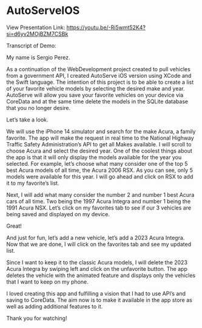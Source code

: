 # AutoServeIOS

View Presentation Link: https://youtu.be/-Ri5wmt52K4?si=d6yv2MOjBZM7CSBk

Transcript of Demo:

My name is Sergio Perez.  

As a continuation of the WebDevelopment project created to pull vehicles from a government API, I created AutoServe iOS version using XCode and the Swift language.  The intention of this project is to be able to create a list of your favorite vehicle models by selecting the desired make and year.  AutoServe will allow you save your favorite vehicles on your device via CoreData and at the same time delete the models in the SQLite database that you no longer desire.  

Let’s take a look.  

We will use the iPhone 14 simulator and search for the make Acura, a family favorite.  The app will make the request in real time to the National Highway Traffic Safety Administration’s API to get all Makes available.   I will scroll to choose Acura and select the desired year.  One of the coolest things about the app is that it will only display the models available for the year you selected.  For example, let’s choose what many consider one of the top 5 best Acura models of all time, the Acura 2006 RSX.  As you can see, only 5 models were available for this year. I will go ahead and click on RSX to add it to my favorite’s list.

Next, I will add what many consider the number 2 and number 1 best Acura cars of all time.  Two being the 1997 Acura Integra and number 1 being the 1991 Acura NSX.  Let’s click on my favorites tab to see if our 3 vehicles are being saved and displayed on my device.  

Great!  

And just for fun, let’s add a new vehicle, let’s add a 2023 Acura Integra.  Now that we are done, I will click on the favorites tab and see my updated list.  

Since I want to keep it to the classic Acura models, I will delete the 2023 Acura Integra by swiping left and click on the unfavorite button.  The app deletes the vehicle with the animated feature and displays only the vehicles that I want to keep on my phone.  

I loved creating this app and fulfilling a vision that I had to use API’s and saving to CoreData.  The aim now is to make it available in the app store as well as adding additional features to it.  

Thank you for watching!
